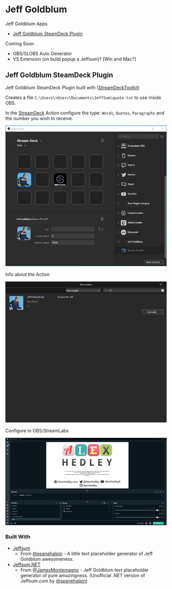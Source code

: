 # Jeff Goldblum

Jeff Goldblum Apps

- [Jeff Goldblum SteamDeck Plugin](#jeff-goldblum-steamdeck-plugin)

Coming Soon
- OBS/SLOBS Auto Generator
- VS Extension (on build popup a Jeffsum)? [Win and Mac?]

## Jeff Goldblum SteamDeck Plugin

Jeff Goldblum SteamDeck Plugin built with ([StreamDeckToolkit](https://github.com/FritzAndFriends/StreamDeckToolkit))

Creates a file `C:\Users\<User>\Documents\JeffSum\quote.txt` to use inside OBS.

In the [StreamDeck](https://www.elgato.com/en/gaming/stream-deck) Action configure the type: `Words`, `Quotes`, `Paragraphs` and the number you wish to receive.

![StreamDeck](docs/screenshots/StreamDeck.png)

Info about the Action

![Action Info](docs/screenshots/StreamDeck-ActionInfo.png)

Configure in OBS/StreamLabs

![OBS Text](docs/screenshots/StreamLabs-Scene-Text.png)

### Built With

- [Jeffsum](https://jeffsum.com/)
  - From [@seanehalpin](https://twitter.com/seanehalpin) - A little text placeholder generator of Jeff Goldblum awesomeness.
- [Jeffsum.NET](https://github.com/jamesmontemagno/Jeffsum.NET)
  - From [@JamesMontemagno](https://github.com/jamesmontemagno/) - Jeff Goldblum text placeholder generator of pure amazingness. (Unofficial .NET version of Jeffsum.com by [@seanehalpin](https://twitter.com/seanehalpin))
